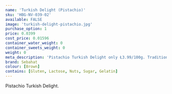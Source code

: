 ```yaml
---
name: 'Turkish Delight (Pistachio)'
sku: 'HBG-NV-039-02'
available: FALSE
image: 'turkish-delight-pistachio.jpg'
purchase_option: 1
price: 0.0399
cost_price: 0.01596
container_water_weight: 0
container_sweets_weight: 0
weight: 0
meta_description: 'Pistachio Turkish Delight only Ł3.99/100g. Traditional sweets and more at Humbugs Confectionery Store. Specialists in satisfying your sweet tooth!"),"")'
brand: Sebahat
colour: [Brown]
contains: [Gluten, Lactose, Nuts, Sugar, Gelatin]
---
```

Pistachio Turkish Delight.